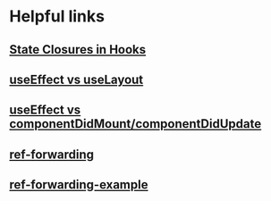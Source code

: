 # Helpful links

## [State Closures in Hooks](https://dmitripavlutin.com/react-hooks-stale-closures/)

## [useEffect vs useLayout](https://kentcdodds.com/blog/useeffect-vs-uselayouteffect)

## [useEffect vs componentDidMount/componentDidUpdate](https://stackoverflow.com/questions/58765680/react-lifecycle-methods-synchronous-or-asynchronous)

## [ref-forwarding](https://reactjs.org/docs/forwarding-refs.html)

## [ref-forwarding-example](https://github.com/SinghVikram97/iPod.js)
